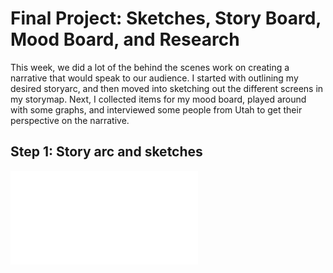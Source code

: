 # Final Project: Sketches, Story Board, Mood Board, and Research

This week, we did a lot of the behind the scenes work on creating a narrative that would speak to our audience. I started with outlining my desired storyarc, and then moved into sketching out the different screens in my storymap. Next, I collected items for my mood board, played around with some graphs, and interviewed some people from Utah to get their perspective on the narrative. 

## Step 1: Story arc and sketches
<embed src="StoryArc.pdf"/> 
